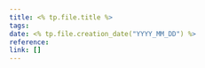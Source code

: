 ```yaml
---
title: <% tp.file.title %>
tags: 
date: <% tp.file.creation_date("YYYY_MM_DD") %>
reference: 
link: []
---
```

